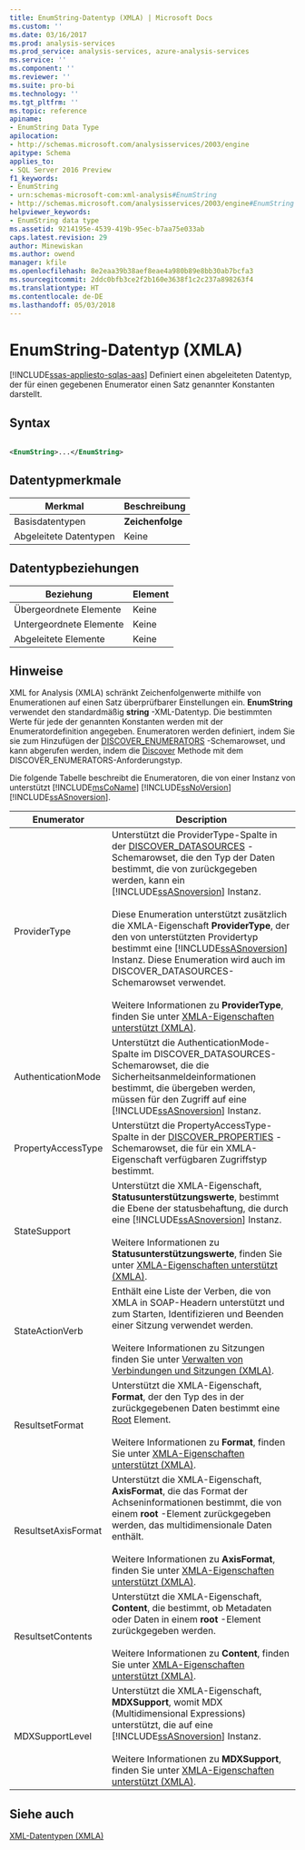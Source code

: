 ```yaml
---
title: EnumString-Datentyp (XMLA) | Microsoft Docs
ms.custom: ''
ms.date: 03/16/2017
ms.prod: analysis-services
ms.prod_service: analysis-services, azure-analysis-services
ms.service: ''
ms.component: ''
ms.reviewer: ''
ms.suite: pro-bi
ms.technology: ''
ms.tgt_pltfrm: ''
ms.topic: reference
apiname:
- EnumString Data Type
apilocation:
- http://schemas.microsoft.com/analysisservices/2003/engine
apitype: Schema
applies_to:
- SQL Server 2016 Preview
f1_keywords:
- EnumString
- urn:schemas-microsoft-com:xml-analysis#EnumString
- http://schemas.microsoft.com/analysisservices/2003/engine#EnumString
helpviewer_keywords:
- EnumString data type
ms.assetid: 9214195e-4539-419b-95ec-b7aa75e033ab
caps.latest.revision: 29
author: Minewiskan
ms.author: owend
manager: kfile
ms.openlocfilehash: 8e2eaa39b38aef8eae4a980b89e8bb30ab7bcfa3
ms.sourcegitcommit: 2ddc0bfb3ce2f2b160e3638f1c2c237a898263f4
ms.translationtype: HT
ms.contentlocale: de-DE
ms.lasthandoff: 05/03/2018
---
```

# <a name="enumstring-data-type-xmla"></a>EnumString-Datentyp (XMLA)
[!INCLUDE[ssas-appliesto-sqlas-aas](../../../includes/ssas-appliesto-sqlas-aas.md)]
  Definiert einen abgeleiteten Datentyp, der für einen gegebenen Enumerator einen Satz genannter Konstanten darstellt.  
  
## <a name="syntax"></a>Syntax  
  
```xml  
  
<EnumString>...</EnumString>  
```  
  
## <a name="data-type-characteristics"></a>Datentypmerkmale  
  
|Merkmal|Beschreibung|  
|--------------------|-----------------|  
|Basisdatentypen|**Zeichenfolge**|  
|Abgeleitete Datentypen|Keine|  
  
## <a name="data-type-relationships"></a>Datentypbeziehungen  
  
|Beziehung|Element|  
|------------------|-------------|  
|Übergeordnete Elemente|Keine|  
|Untergeordnete Elemente|Keine|  
|Abgeleitete Elemente|Keine|  
  
## <a name="remarks"></a>Hinweise  
 XML for Analysis (XMLA) schränkt Zeichenfolgenwerte mithilfe von Enumerationen auf einen Satz überprüfbarer Einstellungen ein. **EnumString** verwendet den standardmäßig **string** -XML-Datentyp. Die bestimmten Werte für jede der genannten Konstanten werden mit der Enumeratordefinition angegeben. Enumeratoren werden definiert, indem Sie sie zum Hinzufügen der [DISCOVER_ENUMERATORS](../../../analysis-services/schema-rowsets/xml/discover-enumerators-rowset.md) -Schemarowset, und kann abgerufen werden, indem die [Discover](../../../analysis-services/xmla/xml-elements-methods-discover.md) Methode mit dem DISCOVER_ENUMERATORS-Anforderungstyp.  
  
 Die folgende Tabelle beschreibt die Enumeratoren, die von einer Instanz von unterstützt [!INCLUDE[msCoName](../../../includes/msconame-md.md)] [!INCLUDE[ssNoVersion](../../../includes/ssnoversion-md.md)] [!INCLUDE[ssASnoversion](../../../includes/ssasnoversion-md.md)].  
  
|Enumerator|Description|  
|----------------|-----------------|  
|ProviderType|Unterstützt die ProviderType-Spalte in der [DISCOVER_DATASOURCES](../../../analysis-services/schema-rowsets/xml/discover-datasources-rowset.md) -Schemarowset, die den Typ der Daten bestimmt, die von zurückgegeben werden, kann ein [!INCLUDE[ssASnoversion](../../../includes/ssasnoversion-md.md)] Instanz.<br /><br /> Diese Enumeration unterstützt zusätzlich die XMLA-Eigenschaft **ProviderType**, der den von unterstützten Providertyp bestimmt eine [!INCLUDE[ssASnoversion](../../../includes/ssasnoversion-md.md)] Instanz. Diese Enumeration wird auch im DISCOVER_DATASOURCES-Schemarowset verwendet.<br /><br /> Weitere Informationen zu **ProviderType**, finden Sie unter [XMLA-Eigenschaften unterstützt &#40;XMLA&#41;](../../../analysis-services/xmla/xml-elements-properties/propertylist-element-supported-xmla-properties.md).|  
|AuthenticationMode|Unterstützt die AuthenticationMode-Spalte im DISCOVER_DATASOURCES-Schemarowset, die die Sicherheitsanmeldeinformationen bestimmt, die übergeben werden, müssen für den Zugriff auf eine [!INCLUDE[ssASnoversion](../../../includes/ssasnoversion-md.md)] Instanz.|  
|PropertyAccessType|Unterstützt die PropertyAccessType-Spalte in der [DISCOVER_PROPERTIES](../../../analysis-services/schema-rowsets/xml/discover-properties-rowset.md) -Schemarowset, die für ein XMLA-Eigenschaft verfügbaren Zugriffstyp bestimmt.|  
|StateSupport|Unterstützt die XMLA-Eigenschaft, **Statusunterstützungswerte**, bestimmt die Ebene der statusbehaftung, die durch eine [!INCLUDE[ssASnoversion](../../../includes/ssasnoversion-md.md)] Instanz.<br /><br /> Weitere Informationen zu **Statusunterstützungswerte**, finden Sie unter [XMLA-Eigenschaften unterstützt &#40;XMLA&#41;](../../../analysis-services/xmla/xml-elements-properties/propertylist-element-supported-xmla-properties.md).|  
|StateActionVerb|Enthält eine Liste der Verben, die von XMLA in SOAP-Headern unterstützt und zum Starten, Identifizieren und Beenden einer Sitzung verwendet werden.<br /><br /> Weitere Informationen zu Sitzungen finden Sie unter [Verwalten von Verbindungen und Sitzungen &#40;XMLA&#41;](../../../analysis-services/multidimensional-models-scripting-language-assl-xmla/managing-connections-and-sessions-xmla.md).|  
|ResultsetFormat|Unterstützt die XMLA-Eigenschaft, **Format**, der den Typ des in der zurückgegebenen Daten bestimmt eine [Root](../../../analysis-services/xmla/xml-elements-properties/root-element-xmla.md) Element.<br /><br /> Weitere Informationen zu **Format**, finden Sie unter [XMLA-Eigenschaften unterstützt &#40;XMLA&#41;](../../../analysis-services/xmla/xml-elements-properties/propertylist-element-supported-xmla-properties.md).|  
|ResultsetAxisFormat|Unterstützt die XMLA-Eigenschaft, **AxisFormat**, die das Format der Achseninformationen bestimmt, die von einem **root** -Element zurückgegeben werden, das multidimensionale Daten enthält.<br /><br /> Weitere Informationen zu **AxisFormat**, finden Sie unter [XMLA-Eigenschaften unterstützt &#40;XMLA&#41;](../../../analysis-services/xmla/xml-elements-properties/propertylist-element-supported-xmla-properties.md).|  
|ResultsetContents|Unterstützt die XMLA-Eigenschaft, **Content**, die bestimmt, ob Metadaten oder Daten in einem **root** -Element zurückgegeben werden.<br /><br /> Weitere Informationen zu **Content**, finden Sie unter [XMLA-Eigenschaften unterstützt &#40;XMLA&#41;](../../../analysis-services/xmla/xml-elements-properties/propertylist-element-supported-xmla-properties.md).|  
|MDXSupportLevel|Unterstützt die XMLA-Eigenschaft, **MDXSupport**, womit MDX (Multidimensional Expressions) unterstützt, die auf eine [!INCLUDE[ssASnoversion](../../../includes/ssasnoversion-md.md)] Instanz.<br /><br /> Weitere Informationen zu **MDXSupport**, finden Sie unter [XMLA-Eigenschaften unterstützt &#40;XMLA&#41;](../../../analysis-services/xmla/xml-elements-properties/propertylist-element-supported-xmla-properties.md).|  
  
## <a name="see-also"></a>Siehe auch  
 [XML-Datentypen &#40;XMLA&#41;](../../../analysis-services/xmla/xml-data-types/xml-data-types-xmla.md)  
  
  
